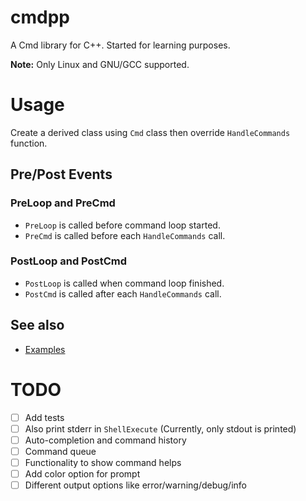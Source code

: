 # cmdpp

A Cmd library for C++. Started for learning purposes.

**Note:** Only Linux and GNU/GCC supported.

# Usage

Create a derived class using `Cmd` class then override `HandleCommands` function.

## Pre/Post Events

### PreLoop and PreCmd
* `PreLoop` is called before command loop started.
* `PreCmd` is called before each `HandleCommands` call.

### PostLoop and PostCmd
* `PostLoop` is called when command loop finished.
* `PostCmd` is called after each `HandleCommands` call.

## See also
* [Examples](https://www.github.com/umtdg/cmdpp/tree/master/examples)

# TODO
- [ ] Add tests
- [ ] Also print stderr in `ShellExecute` (Currently, only stdout is printed)
- [ ] Auto-completion and command history
- [ ] Command queue
- [ ] Functionality to show command helps
- [ ] Add color option for prompt
- [ ] Different output options like error/warning/debug/info
